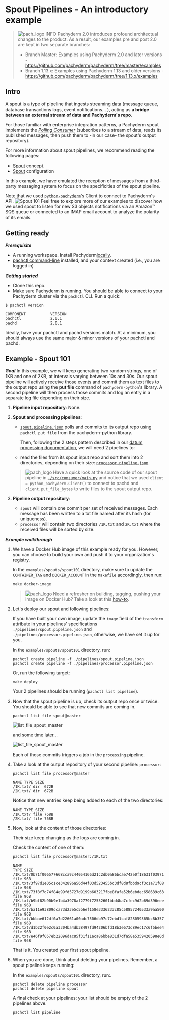 # Spout Pipelines - An introductory example

> ![pach_logo](./img/pach_logo.svg) INFO Pachyderm 2.0 introduces profound architectual changes to
> the product. As a result, our examples pre and post 2.0 are kept in two separate branches:
>
> - Branch Master: Examples using Pachyderm 2.0 and later versions -
  > https://github.com/pachyderm/pachyderm/tree/master/examples
> - Branch 1.13.x: Examples using Pachyderm 1.13 and older versions -
  > https://github.com/pachyderm/pachyderm/tree/1.13.x/examples

## Intro

A spout is a type of pipeline that ingests streaming data (message queue, database transactions
logs, event notifications... ), acting as **a bridge between an external stream of data and
Pachyderm's repo**.

For those familiar with enterprise integration patterns, a Pachyderm spout implements the
_[Polling Consumer](https://www.enterpriseintegrationpatterns.com/patterns/messaging/PollingConsumer.html)_
(subscribes to a stream of data, reads its published messages, then push them to -in our case- the
spout's output repository).

For more information about spout pipelines, we recommend reading the following pages:

- [Spout](https://docs.pachyderm.com/latest/concepts/pipeline-concepts/pipeline/spout/) concept.
- [Spout](https://docs.pachyderm.com/latest/reference/pipeline-spec/#spout-optional) configuration

In this example, we have emulated the reception of messages from a third-party messaging system to
focus on the specificities of the spout pipeline.

Note that we used [`python-pachyderm`](https://github.com/pachyderm/python-pachyderm)'s Client to
connect to Pachyderm's API. ![Spout 101](./img/spout101.png) Feel free to explore more of our
examples to discover how we used spout to listen for new S3 objects notifications via an Amazon™ SQS
queue or connected to an IMAP email account to analyze the polarity of its emails.

## Getting ready

_**Prerequisite**_

- A running workspace. Install
  Pachyderm[locally](https://docs.pachyderm.com/latest/getting-started/local-installation/).
- [pachctl command-line](https://docs.pachyderm.com/latest/getting-started/local-installation/#install-pachctl)
  installed, and your context created (i.e., you are logged in)

_**Getting started**_

- Clone this repo.
- Make sure Pachyderm is running. You should be able to connect to your Pachyderm cluster via the
  `pachctl` CLI. Run a quick:

```shell
$ pachctl version

COMPONENT           VERSION
pachctl             2.0.1
pachd               2.0.1
```

Ideally, have your pachctl and pachd versions match. At a minimum, you should always use the same
major & minor versions of your pachctl and pachd.

## Example - Spout 101

_**Goal**_ In this example, we will keep generating two random strings, one of 1KB and one of 2KB,
at intervals varying between 10s and 30s. Our spout pipeline will actively receive those events and
commit them as text files to the output repo using the **put file** command of `pachyderm-python`'s
library. A second pipeline will then process those commits and log an entry in a separate log file
depending on their size.

1. **Pipeline input repository**: None.

1. **Spout and processing pipelines**:
   - [`spout.pipeline.json`](./pipelines/spout.pipeline.json) polls and commits to its output repo
     using `pachctl put file` from the pachyderm-python library.

     Then, following the 2 steps pattern described in our
     [datum processing documentation](https://docs.pachyderm.com/latest/concepts/pipeline-concepts/datum/relationship-between-datums/),
     we will need 2 pipelines to:
   - read the files from its spout input repo and sort them into 2 directories, depending on their
     size: [`processor.pipeline.json`](./pipelines/processor.pipeline.json)

   > ![pach_logo](./img/pach_logo.svg) Have a quick look at the source code of our spout pipeline in
   > [`./src/consumer/main.py`](./src/consumer/main.py) and notice that we used
   > `client = python_pachyderm.Client()` to connect to pachd and `client.put_file_bytes` to write
   > files to the spout output repo.

1. **Pipeline output repository**:
   - `spout` will contain one commit per set of received messages. Each message has been written to
     a txt file named after its hash (for uniqueness).
   - `processor` will contain two directories `/1K.txt` and `2K.txt` where the received files will
     be sorted by size.

_**Example walkthrough**_

1. We have a Docker Hub image of this example ready for you. However, you can choose to build your
   own and push it to your organization's registry.

   In the `examples/spouts/spout101` directory, make sure to update the `CONTAINER_TAG` and
   `DOCKER_ACCOUNT` in the `Makefile` accordingly, then run:

   ```shell
   make docker-image
   ```
   > ![pach_logo](./img/pach_logo.svg) Need a refresher on building, tagging, pushing your image on
   > Docker Hub? Take a look at this
   > [how-to](https://docs.pachyderm.com/latest/how-tos/developer-workflow/working-with-pipelines/).

1. Let's deploy our spout and following pipelines:

   If you have built your own image, update the `image` field of the `transform` attribute in your
   pipelines' specifications `./pipelines/spout.pipeline.json` and
   `./pipelines/processor.pipeline.json`, otherwise, we have set it up for you.

   In the `examples/spouts/spout101` directory, run:
   ```shell
   pachctl create pipeline -f ./pipelines/spout.pipeline.json
   pachctl create pipeline -f ./pipelines/processor.pipeline.json
   ```
   Or, run the following target:
   ```shell
   make deploy
   ```
   Your 2 pipelines should be running (`pachctl list pipeline`).

1. Now that the spout pipeline is up, check its output repo once or twice. You should be able to see
   that new commits are coming in.

   ```shell
   pachctl list file spout@master
   ```
   ![list_file_spout_master](./img/pachctl_list_file_spout_master.png)

   and some time later...

   ![list_file_spout_master](./img/pachctl_list_file_spout_master_later.png)

   Each of those commits triggers a job in the `processing` pipeline.

1. Take a look at the output repository of your second pipeline: `processor`:
   ```shell
   pachctl list file processor@master
   ```
   ```
   NAME TYPE SIZE
   /1K.txt/ dir  672B
   /2K.txt/ dir  672B
   ```
   Notice that new entries keep being added to each of the two directories:
   ```
   NAME TYPE SIZE
   /1K.txt/ file 768B
   /2K.txt/ file 768B
   ```

1. Now, look at the content of those directories:

   Their size keep changing as the logs are coming in.

   Check the content of one of them:
   ```shell
   pachctl list file processor@master:/1K.txt
   ```

   ```
   NAME                                                                         TYPE SIZE
   /1K.txt/0b71f006577668cca9c44054166d21c2db0a86bcae742e0f18631f03971a12d7.txt file 96B
   /1K.txt/3f97d1e05c1ce342896a56d44f03d523455bc3df8d8fbbd9cf3c1a71f08df172.txt file 96B
   /1K.txt/73f8f7d74f84e99fd5727d9199b603217fbe8fafa52b6ebdec658639c636fd6f.txt file 96B
   /1K.txt/b9bf82b90b9e1b4a3978af2779f72552601bbd4ba7cfec9d2b69d396eee00602.txt file 96B
   /1K.txt/ba11e93809dca73d23e5c5b6ef158e3336233c85c58857240533a9aa500cb813.txt file 96B
   /1K.txt/bbbae612df0a7d22661a00adc7506db97c72ebd1caf828059365bc8b357bd864.txt file 96B
   /1K.txt/d1b22f0e2c0a3304ba4db38497fd94206bfd18b3e673d89ec17c6f5bee4a0dc1.txt file 96B
   /1K.txt/e46f9f057eb22096dac85f31f11aca86bbe831d7dfa58e5359420598e0d1f905.txt file 96B
   ```

   That is it. You created your first spout pipeline.

1. When you are done, think about deleting your pipelines. Remember, a spout pipeline keeps running:

   In the `examples/spouts/spout101` directory, run:.
   ```shell
   pachctl delete pipeline processor
   pachctl delete pipeline spout
   ```

   A final check at your pipelines: your list should be empty of the 2 pipelines above.
   ```shell
   pachctl list pipeline
   ```
